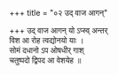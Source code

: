 +++
title = "०२ उद् वाज आगन्"

+++
उद् वाज आगन् यो ऽप्स्व् अन्तर्  
विश आ रोह त्वद्योनयो याः ।  
सोमं दधानो ऽप ओषधीर् गाश्  
चतुष्पदो द्विपद आ वेशयेह ॥